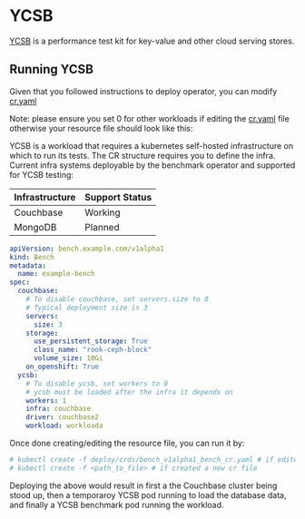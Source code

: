 # YCSB

[YCSB](https://github.com/brianfrankcooper/YCSB) is a performance test kit for key-value and other cloud serving stores.

## Running YCSB

Given that you followed instructions to deploy operator,
you can modify [cr.yaml](../deploy/crds/bench_v1alpha1_bench_cr.yaml)

Note: please ensure you set 0 for other workloads if editing the
[cr.yaml](../deploy/crds/bench_v1alpha1_bench_cr.yaml) file otherwise
your resource file should look like this:

YCSB is a workload that requires a kubernetes self-hosted infrastructure on which to run its tests. The CR structure requires you to define the infra. Current infra systems deployable by the benchmark operator and supported for YCSB testing:

| Infrastructure | Support Status |
|----------------|----------------|
| Couchbase      | Working        |
| MongoDB        | Planned        |


```yaml
apiVersion: bench.example.com/v1alpha1
kind: Bench
metadata:
  name: example-bench
spec:
  couchbase: 
    # To disable couchbase, set servers.size to 0
    # Typical deployment size is 3
    servers:
      size: 3
    storage:
      use_persistent_storage: True
      class_name: "rook-ceph-block"
      volume_size: 10Gi
    on_openshift: True
  ycsb:
    # To disable ycsb, set workers to 0
    # ycsb must be loaded after the infra it depends on
    workers: 1
    infra: couchbase
    driver: couchbase2
    workload: workloada
```

Once done creating/editing the resource file, you can run it by:

```bash
# kubectl create -f deploy/crds/bench_v1alpha1_bench_cr.yaml # if edited the original one
# kubectl create -f <path_to_file> # if created a new cr file
```

Deploying the above would result in first a the Couchbase cluster being stood up, then a temporaroy YCSB pod running to load the database data, and finally a YCSB benchmark pod running the workload.
